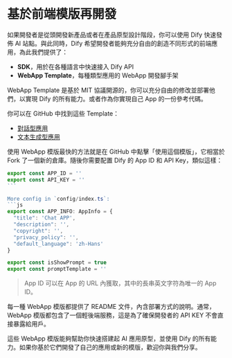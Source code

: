 # 基於前端模版再開發

如果開發者是從頭開發新產品或者在產品原型設計階段，你可以使用 Dify 快速發佈 AI 站點。與此同時，Dify 希望開發者能夠充分自由的創造不同形式的前端應用，為此我們提供了：

* **SDK**，用於在各種語言中快速接入 Dify API
* **WebApp Template**，每種類型應用的 WebApp 開發腳手架

WebApp Template 是基於 MIT 協議開源的，你可以充分自由的修改並部署他們，以實現 Dify 的所有能力。或者作為你實現自己 App 的一份參考代碼。

你可以在 GitHub 中找到這些 Template：

* [對話型應用](https://github.com/langgenius/webapp-conversation)
* [文本生成型應用](https://github.com/langgenius/webapp-text-generator)

使用 WebApp 模版最快的方法就是在 GitHub 中點擊「使用這個模版」，它相當於 Fork 了一個新的倉庫。隨後你需要配置 Dify 的 App ID 和 API Key，類似這樣：

````javascript
export const APP_ID = ''
export const API_KEY = ''
```

More config in `config/index.ts`:
```js
export const APP_INFO: AppInfo = {
  "title": 'Chat APP',
  "description": '',
  "copyright": '',
  "privacy_policy": '',
  "default_language": 'zh-Hans'
}

export const isShowPrompt = true
export const promptTemplate = ''
````

> App ID 可以在 App 的 URL 內獲取，其中的長串英文字符為唯一的 App ID。

每一種 WebApp 模版都提供了 README 文件，內含部署方式的說明。通常，WebApp 模版都包含了一個輕後端服務，這是為了確保開發者的 API KEY 不會直接暴露給用戶。

這些 WebApp 模版能夠幫助你快速搭建起 AI 應用原型，並使用 Dify 的所有能力。如果你基於它們開發了自己的應用或新的模版，歡迎你與我們分享。
